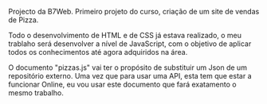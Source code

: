Projecto da B7Web. 
Primeiro projeto do curso, criação de um site de vendas de Pizza.

Todo o desenvolvimento de HTML e de CSS já estava realizado, o meu trablaho será desenvolver a nível de JavaScript, com o objetivo de aplicar todos os conhecimentos até agora adquiridos na área.

O documento "pizzas.js" vai ter o propósito de substituir um Json de um repositório externo. Uma vez que para usar uma API, esta tem que estar a funcionar Online, eu vou usar este documento que fará exatamento o mesmo trabalho.